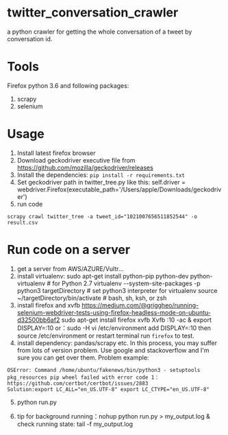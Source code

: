 # twitter_conversation_crawler
a python crawler for getting the whole conversation of a tweet by conversation id.



# Tools
Firefox python 3.6 and following packages:
1. scrapy 
2. selenium


# Usage
1. Install latest firefox browser
2. Download geckodriver executive file from https://github.com/mozilla/geckodriver/releases
3. Install the dependencies:
``pip install -r requirements.txt``
4. Set geckodriver path in twitter_tree.py like this: self.driver = webdriver.Firefox(executable_path='/Users/apple/Downloads/geckodriver')
5. run code

``scrapy crawl twitter_tree -a tweet_id="1021007656511852544" -o result.csv
``
# Run code on a server
1. get a server from AWS/AZURE/Vultr...
2. install virtualenv:
sudo apt-get install python-pip python-dev python-virtualenv # for Python 2.7
virtualenv --system-site-packages -p python3 targetDirectory # set python3 interpreter for virtualenv
source ~/targetDirectory/bin/activate # bash, sh, ksh, or zsh
3. install firefox and xvfb https://medium.com/@griggheo/running-selenium-webdriver-tests-using-firefox-headless-mode-on-ubuntu-d32500bb6af2
sudo apt-get install firefox xvfb
Xvfb :10 -ac &
export DISPLAY=:10 or：sudo -H vi /etc/environment  add DISPLAY=:10  then source /etc/environment or restart terminal
run `firefox` to test.
4. install dependency: pandas/scrapy etc. In this process, you may suffer from lots of version problem. Use google and stackoverflow and I'm sure you can get over them.
Problem example:
````
OSError: Command /home/ubuntu/fakenews/bin/python3 - setuptools pkg_resources pip wheel failed with error code 1： https://github.com/certbot/certbot/issues/2883 
Solution:export LC_ALL="en_US.UTF-8" export LC_CTYPE="en_US.UTF-8"
````
5. python run.py

6. tip for background running：nohup python run.py > my_output.log & \
check running state: tail -f my_output.log
